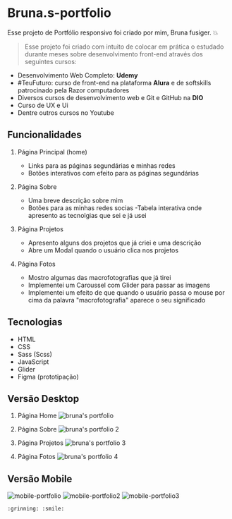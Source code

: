 # Bruna.s-portfolio

Esse projeto de Portfólio responsivo foi criado por mim, Bruna fusiger. :boom:

> Esse projeto foi criado com intuito de colocar em prática o estudado durante meses sobre desenvolvimento front-end através dos seguintes cursos:
- Desenvolvimento Web Completo: **Udemy**
- #TeuFuturo: curso de front-end na plataforma **Alura** e de softskills patrocinado pela Razor computadores
- Diversos cursos de desenvolvimento web e Git e GitHub na **DIO**
- Curso de UX e Ui
- Dentre outros cursos no Youtube

## Funcionalidades

1. Página Principal (home)
   - Links para as páginas segundárias e minhas redes
   - Botões interativos com efeito para as páginas segundárias

2. Página Sobre
   - Uma breve descrição sobre mim 
   - Botões para as minhas redes socias
   -Tabela interativa onde apresento as tecnolgias que sei e já usei

3. Página Projetos
   - Apresento alguns dos projetos que já criei e uma descrição
   - Abre um Modal quando o usuário clica nos projetos

4. Página Fotos
   - Mostro algumas das macrofotografias que já tirei 
   - Implementei um Caroussel com Glider para passar as imagens
   - Implementei um efeito de que quando o usuário passa o mouse por cima da palavra "macrofotografia" aparece o seu significado
      
      
## Tecnologias
- HTML
- CSS
- Sass (Scss)
- JavaScript
- Glider
- Figma (prototipação)

## Versão Desktop

1. Página Home 
![bruna's portfolio](https://user-images.githubusercontent.com/90523641/181590126-06e78273-bd60-4ae9-af72-9c7c06fd3270.png)

2. Página Sobre
![bruna's portfolio 2](https://user-images.githubusercontent.com/90523641/181590233-a9a003de-c45c-4c4c-bfde-5f058702a550.png)

3. Página Projetos
![bruna's portfolio 3](https://user-images.githubusercontent.com/90523641/181590286-5bf1a9c7-8a17-4f96-8054-345b23bba8f4.png)

4. Página Fotos
![bruna's portfolio 4](https://user-images.githubusercontent.com/90523641/181590328-1784095a-b295-4e82-8eb8-2166cadeeca4.png)


## Versão Mobile
![mobile-portfolio](https://user-images.githubusercontent.com/90523641/181590751-65e5bf68-90bc-4ac1-90e5-b8c2db7b5495.png)
![mobile-portfolio2](https://user-images.githubusercontent.com/90523641/181590752-24dc97db-be39-46a2-8e5d-cfe494b2d0d9.png)
![mobile-portfolio3](https://user-images.githubusercontent.com/90523641/181590741-2d0ef4f4-1d1a-44a5-9cc7-8e9d02516cb1.png)


	:grinning: :smile:


